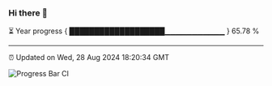 ### Hi there 👋

⏳ Year progress { ███████████████████▁▁▁▁▁▁▁▁▁▁▁ } 65.78 %

---

⏰ Updated on Wed, 28 Aug 2024 18:20:34 GMT

![Progress Bar CI](https://github.com/liununu/liununu/workflows/Progress%20Bar%20CI/badge.svg)
